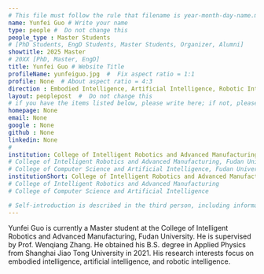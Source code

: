 ```yaml
---
# This file must follow the rule that filename is year-month-day-name.md .
name: Yunfei Guo # Write your name
type: people #  Do not change this
people_type : Master Students
# [PhD Students, EngD Students, Master Students, Organizer, Alumni]
showtitle: 2025 Master
# 20XX [PhD, Master, EngD]
title: Yunfei Guo # Website Title
profileName: yunfeiguo.jpg  #  Fix aspect ratio = 1:1  
profile: None  # About aspect ratio = 4:3
direction : Embodied Intelligence, Artificial Intelligence, Robotic Intelligence # research direction
layout: peoplepost  #  Do not change this
# if you have the items listed below, please write here; if not, please write None.
homepage: None
email: None
google : None
github : None
linkedin: None
# 
institution: College of Intelligent Robotics and Advanced Manufacturing, Fudan University
# College of Intelligent Robotics and Advanced Manufacturing, Fudan University
# College of Computer Science and Artificial Intelligence, Fudan University
institutionShort: College of Intelligent Robotics and Advanced Manufacturing
# College of Intelligent Robotics and Advanced Manufacturing
# College of Computer Science and Artificial Intelligence

# Self-introduction is described in the third person, including information such as educational experience(B/M/P), graduation career development 
---
```


Yunfei Guo is currently a Master student at the College of Intelligent Robotics and Advanced Manufacturing, Fudan University. He is supervised by Prof. Wenqiang Zhang. He obtained his B.S. degree in Applied Physics from Shanghai Jiao Tong University in 2021. His research interests focus on embodied intelligence, artificial intelligence, and robotic intelligence.


 


